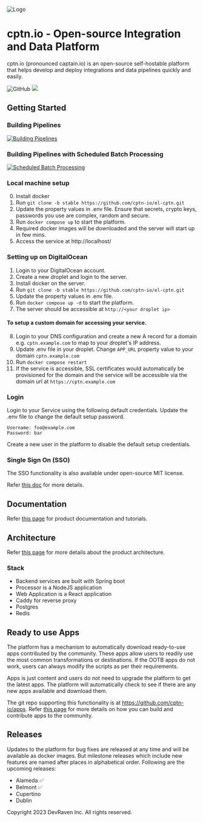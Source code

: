 ![Logo](./logos/og-image.png)

# cptn.io - Open-source Integration and Data Platform

cptn.io (pronounced captain.io) is an open-source self-hostable platform that helps develop and deploy integrations and data pipelines quickly and easily.

![GitHub](https://img.shields.io/github/license/cptn-io/el-cptn)
[![](https://dcbadge.vercel.app/api/server/ZGFyzhDjZ2)](https://discord.gg/ZGFyzhDjZ2)

## Getting Started

### Building Pipelines

[![Building Pipelines](https://img.youtube.com/vi/b28Fu_oI2Tc/0.jpg)](https://www.youtube.com/watch?v=b28Fu_oI2Tc)

### Building Pipelines with Scheduled Batch Processing

[![Scheduled Batch Processing](https://img.youtube.com/vi/QYelqKmW0J0/0.jpg)](https://www.youtube.com/watch?v=QYelqKmW0J0)

### Local machine setup

0. Install docker
1. Run `git clone -b stable https://github.com/cptn-io/el-cptn.git`
2. Update the property values in .env file. Ensure that secrets, crypto keys, passwords you use are complex, random and
   secure.
3. Run `docker compose up` to start the platform.
4. Required docker images will be downloaded and the server will start up in few mins.
5. Access the service at http://localhost/

### Setting up on DigitalOcean

1. Login to your DigitalOcean account.
2. Create a new droplet and login to the server.
3. Install docker on the server.
4. Run `git clone -b stable https://github.com/cptn-io/el-cptn.git`
5. Update the property values in .env file.
6. Run `docker compose up -d` to start the platform.
7. The server should be accessible at `http://<your droplet ip>`

#### To setup a custom domain for accessing your service.

8. Login to your DNS configuration and create a new A record for a domain e.g. `cptn.example.com` to map to your
   droplet's IP address.
9. Update .env file in your droplet. Change `APP_URL` property value to your domain `cptn.example.com`
10. Run `docker compose restart`
12. If the service is accessible, SSL certificates would automatically be provisioned for the domain and the service
    will be accessible via the domain url at `https://cptn.example.com`

### Login

Login to your Service using the following default credentials. Update the .env file to change the default setup
password.

```
Username: foo@example.com
Password: bar
```

Create a new user in the platform to disable the default setup credentials.

### Single Sign On (SSO)

The SSO functionality is also available under open-source MIT license.

Refer [this doc](https://docs.cptn.io/docs/settings/sso) for more details.

## Documentation

Refer [this page](https://docs.cptn.io/) for product documentation and tutorials.

## Architecture

Refer [this page](https://docs.cptn.io/docs/architecture/overview) for more details about the product architecture.

### Stack

- Backend services are built with Spring boot
- Processor is a NodeJS application
- Web Application is a React application
- Caddy for reverse proxy
- Postgres
- Redis

## Ready to use Apps

The platform has a mechanism to automatically download ready-to-use apps contributed by the community. These apps allow
users to readily use the most common transformations or destinations. If the OOTB apps do not work, users can always
modify the scripts as per their requirements.

Apps is just content and users do not need to upgrade the platform to get the latest apps. The platform will
automatically check to see if there are any new apps available and download them.

The git repo supporting this functionality is at https://github.com/cptn-io/apps. Refer [this page](https://docs.cptn.io/docs/apps/contributing-apps) for more details on how you can build and contribute apps to the community.

## Releases

Updates to the platform for bug fixes are released at any time and will be available as docker images.
But milestone releases which include new features are named after places in alphabetical order.
Following are the upcoming releases:

- Alameda ✅
- Belmont ✅
- Cupertino
- Dublin

Copyright 2023 DevRaven Inc. All rights reserved.

